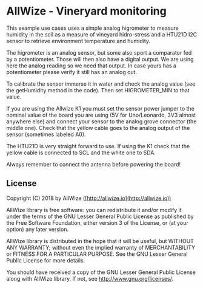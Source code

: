 # AllWize - Vineryard monitoring

This example use cases uses a simple analog higrometer to measure humidity in
the soil as a measure of vineyard hidro-stress and a HTU21D I2C sensor to
retrieve environment temperature and humidity.

The higrometer is an analog sensor, but some also sport a comparator fed by a
potentiometer. Those will then also have a digital output. We are using here the
analog reading so we need that output. In case yours has a potentiometer please verify
it still has an analog out.

To calibrate the sensor immerse it in water and check the analog value
(see the getHumidity method in the code). Then set HIGROMETER_MIN to that value.

If you are using the Allwize K1 you must set the sensor power jumper to the nominal value of
the board you are using (5V for Uno/Leonardo, 3V3 almost anywhere else) and
connect your sensor to the analog grove connector (the middle one).
Check that the yellow cable goes to the analog output of the sensor (sometimes labeled A0).

The HTU21D is very straight forward to use. If using the K1 check that the yellow cable is
connected to SCL and the white one to SDA.

Always remember to connect the antenna before powering the board!

## License

Copyright (C) 2018 by AllWize ([http://allwize.io](http://allwize.io))

AllWize library is free software: you can redistribute it and/or modify
it under the terms of the GNU Lesser General Public License as published by
the Free Software Foundation, either version 3 of the License, or
(at your option) any later version.

AllWize library is distributed in the hope that it will be useful,
but WITHOUT ANY WARRANTY; without even the implied warranty of
MERCHANTABILITY or FITNESS FOR A PARTICULAR PURPOSE.  See the
GNU Lesser General Public License for more details.

You should have received a copy of the GNU Lesser General Public License
along with AllWize library.  If not, see <http://www.gnu.org/licenses/>.
